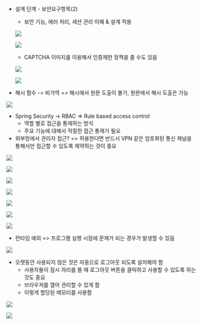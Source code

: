 - 설계 단계  - 보안요구항목(2)

  - 보안 기능, 에러 처리, 세션 관리 이해 & 설계 적용

  ![](./9차시/1.png)

  ![](./9차시/2.png)

  - CAPTCHA 이미지를 이용해서 인증제한 정책을 줄 수도 있음

  ![](./9차시/3.png)

  ![](./9차시/4.png)

- 해시 함수 -> 비가역 => 해시에서 원문 도출이 불가, 원문에서 해시 도출은 가능 

![](./9차시/5.png)

- Spring Security -> RBAC => Rule based access control
  - 역할 별로 접근을 통제하는 방식 
  - 주요 기능에 대해서 적절한 접근 통제가 필요 
- 외부망에서 관리자 접근? => 허용한다면 반드시 VPN 같은 암호화된 통신 채널을 통해서만 접근할 수 있도록 제약하는 것이 중요

![](./9차시/6.png)

![](./9차시/7.png)

![](./9차시/8.png)

![](./9차시/9.png)

![](./9차시/10.png)

![](./9차시/11.png)

![](./9차시/12.png)

- 런타임 예외 => 프로그램 실행 시점에 문제가 되는 경우가 발생할 수 있음 

![](./9차시/13.png)

- 오랫동안 사용되지 않은 것은 자동으로 로그아웃 되도록 설치해야 함 
  - 사용자들이 잠시 자리를 뜰 때 로그아웃 버튼을 클릭하고 사용할 수 있도록 하는 것도 중요 
  - 브라우저를 열어 관리할 수 있게 함 
  - 이렇게 할당된 메모리를 사용함 

![](./9차시/14.png)

![](./9차시/15.png)

